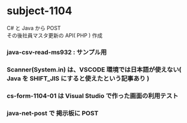 # subject-1104

C# と Java から POST\
その後社員マスタ更新の API( PHP ) 作成

### java-csv-read-ms932 : サンプル用

### Scanner(System.in) は、VSCODE 環境では日本語が使えない( Java を SHIFT_JIS にすると使えたという記事あり )

### cs-form-1104-01 は Visual Studio で作った画面の利用テスト

### java-net-post で 掲示板に POST
